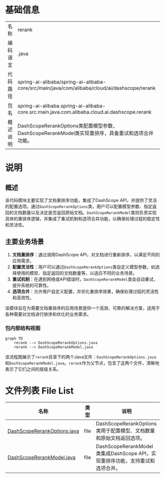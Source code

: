 # 基础信息

|      |      |
|------|------|
| 名称 | rerank |
| 编码语言 | .java |
| 代码路径 | spring-ai-alibaba/spring-ai-alibaba-core/src/main/java/com/alibaba/cloud/ai/dashscope/rerank |
| 包名 | spring-ai-alibaba.spring-ai-alibaba-core.src.main.java.com.alibaba.cloud.ai.dashscope.rerank |
| 概述说明 | DashScopeRerankOptions类配置模型参数，DashScopeRerankModel类实现重排序，具备重试和选项合并功能。 |

# 说明

## 概述
该代码模块主要实现了文档重排序功能，集成了DashScope API，并提供了灵活的配置选项。通过`DashScopeRerankOptions`类，用户可以配置模型参数、指定返回的文档数量以及决定是否返回原始文档。`DashScopeRerankModel`类则负责实现具体的重排序逻辑，并集成了重试机制和选项合并功能，以确保处理过程的稳定性和灵活性。

## 主要业务场景
1. **文档重排序**：通过调用DashScope API，对文档进行重新排序，以满足不同的应用需求。
2. **配置灵活性**：用户可以通过`DashScopeRerankOptions`类自定义模型参数，如选择使用的模型、指定返回的文档数量等，以适应不同的业务场景。
3. **重试机制**：在遇到网络或API错误时，`DashScopeRerankModel`类会自动重试，提升系统的可靠性。
4. **选项合并**：允许用户自定义配置，并优化重排序效果，确保处理过程的灵活性和高效性。

该模块旨在为需要文档重排序的应用场景提供一个高效、可靠的解决方案，适用于各种需要对文档进行排序和优化的业务需求。


### 包内部结构视图

```mermaid
graph TD
    rerank --> DashScopeRerankOptions.java
    rerank --> DashScopeRerankModel.java
```

该流程图展示了`rerank`目录下的两个Java文件：`DashScopeRerankOptions.java`和`DashScopeRerankModel.java`。`rerank`作为父节点，包含了这两个文件，清晰地表示了它们之间的层级关系。

# 文件列表 File List

| 名称   | 类型  | 说明 |
|-------|------|-------------|
| [DashScopeRerankOptions.java](DashScopeRerankOptions.md) | file | DashScopeRerankOptions类用于配置模型、文档数量和原始文档返回选项。 |
| [DashScopeRerankModel.java](DashScopeRerankModel.md) | file | DashScopeRerankModel类集成DashScope API，实现重排序功能，支持重试和选项合并。 |


